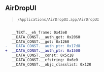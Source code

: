 ## AirDropUI

> `/Applications/AirDropUI.app/AirDropUI`

```diff

   __TEXT.__eh_frame: 0x42e8
   __DATA_CONST.__auth_got: 0x2060
   __DATA_CONST.__got: 0x1260
-  __DATA_CONST.__auth_ptr: 0x17d8
+  __DATA_CONST.__auth_ptr: 0x1500
   __DATA_CONST.__const: 0x5c18
   __DATA_CONST.__cfstring: 0x6e0
   __DATA_CONST.__objc_classlist: 0x120

```
